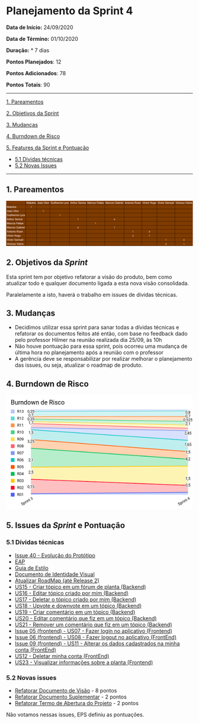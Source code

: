 # Planejamento da Sprint 4

**Data de Início:** 24/09/2020  

**Data de Término:** 01/10/2020

**Duração:** * 7 dias

**Pontos Planejados**: 12

**Pontos Adicionados**: 78

**Pontos Totais**: 90

-------

[1. Pareamentos](#1-pareamentos)

[2. Objetivos da Sprint](#2-objetivos-da-sprint)

[3. Mudanças](#3-mudanças)

[4. Burndown de Risco](#4-burndown-de-risco)

[5. Features da Sprint e Pontuação](#5-features-da-sprint-e-pontuação)
* [5.1 Dívidas técnicas](#51-dívidas-técnicas)
* [5.2 Novas Issues](#52-novas-issues)

-------
## 1. Pareamentos

![Pareamentos](img/pairing.png)

## 2. Objetivos da _Sprint_

Esta sprint tem por objetivo refatorar a visão do produto, bem como atualizar todo e qualquer documento ligada a esta nova visão consolidada.

Paralelamente a isto, haverá o trabalho em issues de dívidas técnicas.

## 3. Mudanças

* Decidimos utilizar essa sprint para sanar todas a dívidas técnicas e refatorar os documentos feitos até então, com base no feedback dado pelo professor Hilmer na reunião realizada dia 25/09, às 10h
* Não houve pontuação para essa sprint, pois ocorreu uma mudança de última hora no planejamento após a reunião com o professor
* A gerência deve se responsabilizar por realizar melhorar o planejamento das issues, ou seja, atualizar o roadmap de produto.

## 4. Burndown de Risco

![](img/risk_burndown.png)

## 5. Issues da _Sprint_ e Pontuação

### 5.1 Dívidas técnicas

* [Issue 40 - Evolução do Protótipo](https://github.com/fga-eps-mds/2020.1-Grupo2-wiki/issues/40)
* [EAP](#)
* [Guia de Estilo](#)
* [Documento de Identidade Visual](#)
* [Atualizar RoadMap (até Release 2)](#)
* [US15 - Criar tópico em um fórum de planta (Backend)](#) 
* [US16 - Editar tópico criado por mim (Backend)](#)
* [US17 - Deletar o tópico criado por mim (Backend)](#)
* [US18 - Upvote e downvote em um tópico (Backend)](#) 
* [US19 - Criar comentário em um tópico (Backend)](#)
* [US20 - Editar comentário que fiz em um tópico (Backend)](#)
* [US21 - Remover um comentário que fiz em um tópico (Backend)](#)
* [Issue 05 (frontend) - US07 - Fazer login no aplicativo (Frontend)](https://github.com/fga-eps-mds/2020.1-Grupo2-FrontEnd/issues/6)
* [Issue 06 (frontend) - US08 - Fazer logout no aplicativo (FrontEnd)](https://github.com/fga-eps-mds/2020.1-Grupo2-FrontEnd/issues/6)
* [Issue 09 (frontend) - US11 - Alterar os dados cadastrados na minha conta (FrontEnd)](https://github.com/fga-eps-mds/2020.1-Grupo2-BackEnd/issues/9)
* [US12 - Deletar minha conta (FrontEnd)](https://github.com/fga-eps-mds/2020.1-Grupo2-FrontEnd/issues/7)
* [US23 - Visualizar informações sobre a planta (Frontend)](https://github.com/fga-eps-mds/2020.1-Grupo2-FrontEnd/issues/8)

### 5.2 Novas issues

* [Refatorar Documento de Visão](#) - 8 pontos
* [Refatorar Documento Suplementar](#) - 2 pontos
* [Refatorar Termo de Abertura do Projeto](#) - 2 pontos

Não votamos nessas issues, EPS definiu as pontuações.